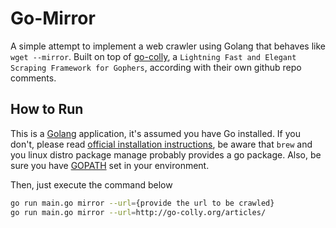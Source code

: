 # Go-Mirror

A simple attempt to implement a web crawler using Golang that behaves like `wget --mirror`. Built on top of [go-colly](https://github.com/gocolly/colly), a `Lightning Fast and Elegant Scraping Framework for Gophers`, according with their own github repo comments.  

## How to Run

This is a [Golang](https://golang.org) application, it's assumed you have Go installed. If you don't, please read [official installation instructions](https://golang.org/doc/install), be aware that `brew` and you linux distro package manage probably provides a go package. Also, be sure you have [GOPATH](https://github.com/golang/go/wiki/SettingGOPATH) set in your environment.

Then, just execute the command below

```sh
go run main.go mirror --url={provide the url to be crawled}
go run main.go mirror --url=http://go-colly.org/articles/
```

